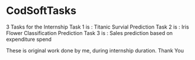 # CodSoftTasks
3 Tasks for the Internship 
Task 1 is : Titanic Survial Prediction
Task 2 is : Iris Flower Classification Prediction
Task 3 is : Sales prediction based on expenditure spend

These is original work done by me, during internship duration. 
Thank You 
